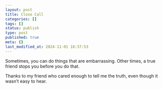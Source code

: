```yaml
---
layout: post
title: Close Call
categories: []
tags: []
status: publish
type: post
published: true
meta: {}
last_modified_at: 2024-11-01 18:37:53
---
```


Sometimes, you can do things that are embarrassing. Other times, a true friend stops you before you do that.

Thanks to my friend who cared enough to tell me the truth, even though it wasn’t easy to hear.
